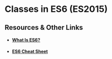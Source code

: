 # Classes in ES6 (ES2015)


## Resources & Other Links

- #### [What Is ES6?](https://www.smashingmagazine.com/2015/10/es6-whats-new-next-version-javascript/)
- #### [ES6 Cheat Sheet](https://github.com/DrkSephy/es6-cheatsheet#classes)
